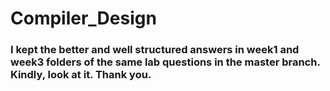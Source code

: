 # Compiler_Design
### I kept the better and well structured answers in week1 and week3 folders of the same lab questions in the master branch. Kindly, look at it. Thank you. 

